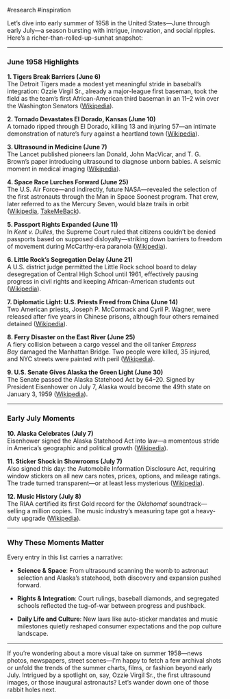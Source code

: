 #research #inspiration

Let’s dive into early summer of 1958 in the United States—June through early July—a season bursting with intrigue, innovation, and social ripples. Here’s a richer-than-rolled-up-sunhat snapshot:

---

### June 1958 Highlights

**1. Tigers Break Barriers (June 6)**  
The Detroit Tigers made a modest yet meaningful stride in baseball’s integration: Ozzie Virgil Sr., already a major-league first baseman, took the field as the team’s first African-American third baseman in an 11–2 win over the Washington Senators ([Wikipedia](https://en.wikipedia.org/wiki/June_1958?utm_source=chatgpt.com "June 1958")).

**2. Tornado Devastates El Dorado, Kansas (June 10)**  
A tornado ripped through El Dorado, killing 13 and injuring 57—an intimate demonstration of nature’s fury against a heartland town ([Wikipedia](https://en.wikipedia.org/wiki/June_1958?utm_source=chatgpt.com "June 1958")).

**3. Ultrasound in Medicine (June 7)**  
The Lancet published pioneers Ian Donald, John MacVicar, and T. G. Brown’s paper introducing ultrasound to diagnose unborn babies. A seismic moment in medical imaging ([Wikipedia](https://en.wikipedia.org/wiki/June_1958?utm_source=chatgpt.com "June 1958")).

**4. Space Race Lurches Forward (June 25)**  
The U.S. Air Force—and indirectly, future NASA—revealed the selection of the first astronauts through the Man in Space Soonest program. That crew, later referred to as the Mercury Seven, would blaze trails in orbit ([Wikipedia](https://en.wikipedia.org/wiki/June_1958?utm_source=chatgpt.com "June 1958"), [TakeMeBack](https://takemeback.to/25-June-1958?utm_source=chatgpt.com "June 25, 1958, What happened that day?")).

**5. Passport Rights Expanded (June 11)**  
In _Kent v. Dulles_, the Supreme Court ruled that citizens couldn’t be denied passports based on supposed disloyalty—striking down barriers to freedom of movement during McCarthy-era paranoia ([Wikipedia](https://en.wikipedia.org/wiki/June_1958?utm_source=chatgpt.com "June 1958")).

**6. Little Rock’s Segregation Delay (June 21)**  
A U.S. district judge permitted the Little Rock school board to delay desegregation of Central High School until 1961, effectively pausing progress in civil rights and keeping African-American students out ([Wikipedia](https://en.wikipedia.org/wiki/June_1958?utm_source=chatgpt.com "June 1958")).

**7. Diplomatic Light: U.S. Priests Freed from China (June 14)**  
Two American priests, Joseph P. McCormack and Cyril P. Wagner, were released after five years in Chinese prisons, although four others remained detained ([Wikipedia](https://en.wikipedia.org/wiki/June_1958?utm_source=chatgpt.com "June 1958")).

**8. Ferry Disaster on the East River (June 25)**  
A fiery collision between a cargo vessel and the oil tanker _Empress Bay_ damaged the Manhattan Bridge. Two people were killed, 35 injured, and NYC streets were painted with peril ([Wikipedia](https://en.wikipedia.org/wiki/June_1958?utm_source=chatgpt.com "June 1958")).

**9. U.S. Senate Gives Alaska the Green Light (June 30)**  
The Senate passed the Alaska Statehood Act by 64–20. Signed by President Eisenhower on July 7, Alaska would become the 49th state on January 3, 1959 ([Wikipedia](https://en.wikipedia.org/wiki/June_1958?utm_source=chatgpt.com "June 1958")).

---

### Early July Moments

**10. Alaska Celebrates (July 7)**  
Eisenhower signed the Alaska Statehood Act into law—a momentous stride in America’s geographic and political growth ([Wikipedia](https://en.wikipedia.org/wiki/July_1958?utm_source=chatgpt.com "July 1958")).

**11. Sticker Shock in Showrooms (July 7)**  
Also signed this day: the Automobile Information Disclosure Act, requiring window stickers on all new cars notes, prices, options, and mileage ratings. The trade turned transparent—or at least less mysterious ([Wikipedia](https://en.wikipedia.org/wiki/July_1958?utm_source=chatgpt.com "July 1958")).

**12. Music History (July 8)**  
The RIAA certified its first Gold record for the _Oklahoma!_ soundtrack—selling a million copies. The music industry’s measuring tape got a heavy-duty upgrade ([Wikipedia](https://en.wikipedia.org/wiki/July_1958?utm_source=chatgpt.com "July 1958")).

---

### Why These Moments Matter

Every entry in this list carries a narrative:

- **Science & Space**: From ultrasound scanning the womb to astronaut selection and Alaska’s statehood, both discovery and expansion pushed forward.
    
- **Rights & Integration**: Court rulings, baseball diamonds, and segregated schools reflected the tug-of-war between progress and pushback.
    
- **Daily Life and Culture**: New laws like auto-sticker mandates and music milestones quietly reshaped consumer expectations and the pop culture landscape.
    

---

If you’re wondering about a more visual take on summer 1958—news photos, newspapers, street scenes—I'm happy to fetch a few archival shots or unfold the trends of the summer charts, films, or fashion beyond early July. Intrigued by a spotlight on, say, Ozzie Virgil Sr., the first ultrasound images, or those inaugural astronauts? Let’s wander down one of those rabbit holes next.
